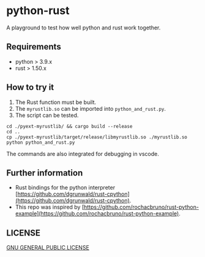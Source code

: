 # python-rust

A playground to test how well python and rust work together.

## Requirements

* python > 3.9.x
* rust > 1.50.x

## How to try it

1. The Rust function must be built.
2. The `myrustlib.so` can be imported into `python_and_rust.py`.
3. The script can be tested.

```
cd ./pyext-myrustlib/ && cargo build --release
cd ..
cp ./pyext-myrustlib/target/release/libmyrustlib.so ./myrustlib.so
python python_and_rust.py
```

The commands are also integrated for debugging in vscode.

## Further information

* Rust bindings for the python interpreter [https://github.com/dgrunwald/rust-cpython](https://github.com/dgrunwald/rust-cpython).
* This repo was inspired by [https://github.com/rochacbruno/rust-python-example](https://github.com/rochacbruno/rust-python-example).

## LICENSE

[GNU GENERAL PUBLIC LICENSE](./LICENSE.md)